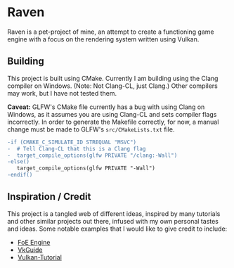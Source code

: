 # Raven
Raven is a pet-project of mine, an attempt to create a functioning game engine with a focus on the rendering system written using Vulkan.

## Building
This project is built using CMake. Currently I am building using the Clang compiler on Windows. (Note: Not Clang-CL, just Clang.)
Other compilers may work, but I have not tested them.

**Caveat:** GLFW's CMake file currently has a bug with using Clang on Windows, as it assumes you are using Clang-CL and sets compiler flags incorrectly. In order to generate the Makefile correctly, for now, a manual change must be made to GLFW's `src/CMakeLists.txt` file.
```diff
-if (CMAKE_C_SIMULATE_ID STREQUAL "MSVC")
-  # Tell Clang-CL that this is a Clang flag
-  target_compile_options(glfw PRIVATE "/clang:-Wall")
-else()
   target_compile_options(glfw PRIVATE "-Wall")
-endif()
```

## Inspiration / Credit

This project is a tangled web of different ideas, inspired by many tutorials and other similar projects out there, infused with my own
personal tastes and ideas.
Some notable examples that I would like to give credit to include:

* [FoE Engine](https://git.stabletec.com/foe/engine)
* [VkGuide](https://vkguide.dev)
* [Vulkan-Tutorial](https://vulkan-tutorial.com)